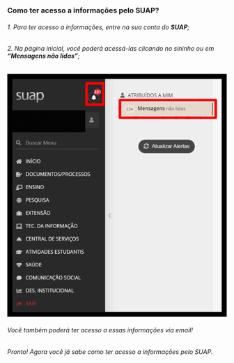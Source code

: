 ### Como ter acesso a informações pelo SUAP?
###### 1. Para ter acesso a informações, entre na sua conta do **SUAP**;
###### 2. Na página inicial, você poderá acessá-las clicando no sininho ou em **“Mensagens não lidas”**;

![Imagem 1](<informações.png>)

###### Você também poderá ter acesso a essas informações via email! 
###### Pronto! Agora você já sabe como ter acesso a informações pelo SUAP.


